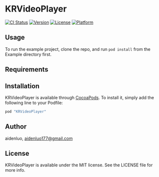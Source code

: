 # KRVideoPlayer

[![CI Status](http://img.shields.io/travis/aidenluo/KRVideoPlayer.svg?style=flat)](https://travis-ci.org/aidenluo/KRVideoPlayer)
[![Version](https://img.shields.io/cocoapods/v/KRVideoPlayer.svg?style=flat)](http://cocoapods.org/pods/KRVideoPlayer)
[![License](https://img.shields.io/cocoapods/l/KRVideoPlayer.svg?style=flat)](http://cocoapods.org/pods/KRVideoPlayer)
[![Platform](https://img.shields.io/cocoapods/p/KRVideoPlayer.svg?style=flat)](http://cocoapods.org/pods/KRVideoPlayer)

## Usage

To run the example project, clone the repo, and run `pod install` from the Example directory first.

## Requirements

## Installation

KRVideoPlayer is available through [CocoaPods](http://cocoapods.org). To install
it, simply add the following line to your Podfile:

```ruby
pod "KRVideoPlayer"
```

## Author

aidenluo, aidenluo177@gmail.com

## License

KRVideoPlayer is available under the MIT license. See the LICENSE file for more info.
